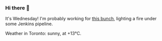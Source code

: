 ### Hi there :wave:

It's Wednesday! I'm probably working for [this bunch](https://github.com/kohofinancial), lighting a fire under some Jenkins pipeline.

Weather in Toronto: sunny, at +13°C.
